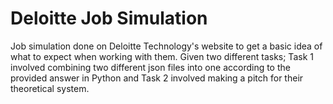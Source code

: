 # Deloitte Job Simulation

Job simulation done on Deloitte Technology's website to get a basic idea of what to expect when working with them. Given two different tasks; Task 1 involved combining two different json files into one according to the provided answer in Python and Task 2 involved making a pitch for their theoretical system.
